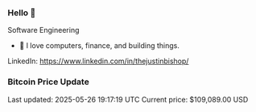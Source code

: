 ### Hello 🤙  

Software Engineering

- 🔭 I love computers, finance, and building things.
  
LinkedIn: https://www.linkedin.com/in/thejustinbishop/  




























































































































































































































































































































































































































































### Bitcoin Price Update
Last updated: 2025-05-26 19:17:19 UTC
Current price: $109,089.00 USD
